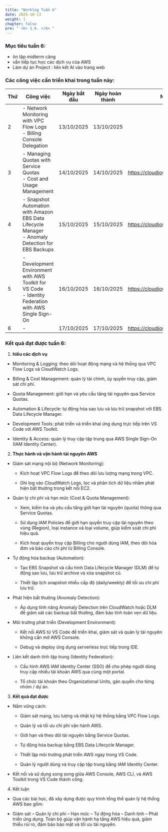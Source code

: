 ```yaml
---
title: "Worklog Tuần 6"
date: 2025-10-13
weight: 1
chapter: false
pre: " <b> 1.6. </b> "
---
```




### Mục tiêu tuần 6:

* ôn tập midterm căng 
* vẫn tiếp tục học các dịch vụ của AWS
* Làm dự án Project : liên kết AI vào trang web

### Các công việc cần triển khai trong tuần này:
| Thứ | Công việc                                                                                                                                                                                   | Ngày bắt đầu | Ngày hoàn thành | Nguồn tài liệu                            |
| --- | ------------------------------------------------------------------------------------------------------------------------------------------------------------------------------------------- | ------------ | --------------- | ----------------------------------------- |
| 2   |  - Network Monitoring with VPC Flow Logs <br> - Billing Console Delegation | 13/10/2025   | 13/10/2025      |
| 3   | - Managing Quotas with Service Quotas <br> - Cost and Usage Management | 14/10/2025   | 14/10/2025      | <https://cloudjourney.awsstudygroup.com/> |
| 4   | - Snapshot Automation with Amazon EBS Data Lifecycle Manager <br> - Anomaly Detection for EBS Backups| 15/10/2025   | 15/10/2025      | <https://cloudjourney.awsstudygroup.com/> |
| 5   | - Development Environment with AWS Toolkit for VS Code <br> - Identity Federation with AWS Single Sign-On | 16/10/2025   | 16/10/2025      | <https://cloudjourney.awsstudygroup.com/> |
| 6   | -                                           | 17/10/2025   | 17/10/2025      | <https://cloudjourney.awsstudygroup.com/> |


### Kết quả đạt được tuần 6:

1. **hiểu các dịch vụ** 
  
  * Monitoring & Logging: theo dõi hoạt động mạng và hệ thống qua VPC Flow Logs và CloudWatch Logs.

  * Billing & Cost Management: quản lý tài chính, ủy quyền truy cập, giám sát chi phí.

  * Quota Management: giới hạn và yêu cầu tăng tài nguyên qua Service Quotas.

  * Automation & Lifecycle: tự động hóa sao lưu và lưu trữ snapshot với EBS Data Lifecycle Manager.

  * Development Tools: phát triển và triển khai ứng dụng trực tiếp trên VS Code với AWS Toolkit.

  * Identity & Access: quản lý truy cập tập trung qua AWS Single Sign-On (IAM Identity Center).

2.  **Thực hành và vận hành tài nguyên AWS**

* Giám sát mạng nội bộ (Network Monitoring):

  * Kích hoạt VPC Flow Logs để theo dõi lưu lượng mạng trong VPC.

  * Ghi log vào CloudWatch Logs, lọc và phân tích dữ liệu nhằm phát hiện bất thường trong kết nối EC2.

* Quản lý chi phí và hạn mức (Cost & Quota Management):

  * Xem, kiểm tra và yêu cầu tăng giới hạn tài nguyên (quota) thông qua Service Quotas.

  * Sử dụng IAM Policies để giới hạn quyền truy cập tài nguyên theo vùng (Region), loại instance và loại volume, giúp kiểm soát chi phí hiệu quả.

  * Kích hoạt quyền truy cập Billing cho người dùng IAM, theo dõi hóa đơn và báo cáo chi phí từ Billing Console.

* Tự động hóa backup (Automation):

  * Tạo EBS Snapshot và cấu hình Data Lifecycle Manager (DLM) để tự động sao lưu, lưu trữ archive và xóa snapshot cũ.

  * Thiết lập lịch snapshot nhiều cấp độ (daily/weekly) để tối ưu chi phí lưu trữ.

* Phát hiện bất thường (Anomaly Detection):

  * Áp dụng tính năng Anomaly Detection trên CloudWatch hoặc DLM để giám sát các backup bất thường, đảm bảo tính toàn vẹn dữ liệu.

* Môi trường phát triển (Development Environment):

  * Kết nối AWS từ VS Code để triển khai, giám sát và quản lý tài nguyên không cần mở AWS Console.

  * Debug và deploy ứng dụng serverless trực tiếp trong IDE.

* Liên kết danh tính tập trung (Identity Federation):

  * Cấu hình AWS IAM Identity Center (SSO) để cho phép người dùng truy cập nhiều tài khoản AWS qua cùng một portal.

  * Tổ chức tài khoản theo Organizational Units, gán quyền cho từng nhóm / dự án.

3. **Kết quả đạt được**

* Nắm vững cách:

  * Giám sát mạng, lưu lượng và nhật ký hệ thống bằng VPC Flow Logs.

  * Quản lý và tối ưu chi phí vận hành AWS.

  * Giới hạn và theo dõi tài nguyên bằng Service Quotas.

  * Tự động hóa backup bằng EBS Data Lifecycle Manager.

  * Thiết lập môi trường phát triển AWS ngay trong VS Code.

  * Quản lý người dùng và truy cập tập trung bằng IAM Identity Center.

* Kết nối và sử dụng song song giữa AWS Console, AWS CLI, và AWS Toolkit trong VS Code thành công.

4. Kết luận

* Qua các bài học, đã xây dựng được quy trình tổng thể quản lý hệ thống AWS bao gồm:

* Giám sát – Quản lý chi phí – Hạn mức – Tự động hóa – Danh tính – Phát triển ứng dụng.
Toàn bộ giúp vận hành hạ tầng AWS hiệu quả, giảm thiểu rủi ro, đảm bảo bảo mật và tối ưu tài nguyên.
